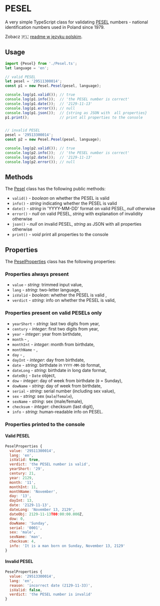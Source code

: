 # PESEL

A very simple TypeScript class for validating [PESEL](https://en.wikipedia.org/wiki/PESEL) numbers - national identification numbers used in Poland since 1979.

Zobacz 🇵🇱 [readme w języku polskim](README_pl.md).

## Usage

```typescript
import {Pesel} from './Pesel.ts';
let language = 'en';

// valid PESEL
let pesel = '29511300014';
const p1 = new Pesel.Pesel(pesel, language);

console.log(p1.valid()); // true
console.log(p1.info());  // 'the PESEL number is correct'
console.log(p1.date());  // '2129-11-13'
console.log(p1.error()); // null
console.log(p1.json());  // {string as JSON with  all properties}
p1.print();              // print all properties to the console


// invalid PESEL
pesel = '29513300014';
const p2 = new Pesel.Pesel(pesel, language);

console.log(p2.valid()); // true
console.log(p2.info());  // 'the PESEL number is correct'
console.log(p2.date());  // '2129-11-13'
console.log(p2.error()); // null
```

## Methods

The [Pesel](Pesel.ts) class has the following public methods:

- `valid()` - _boolean_ on whether the PESEL is valid 
- `info()` - _string_ indicating whether the PESEL is valid 
- `date()` - _string_ in 'YYYY-MM-DD' format on valid PESEL, _null_ otherwise
- `error()` - _null_ on valid PESEL, _string_ with explanation of invalidity otherwise
- `json()` - _null_ on invalid PESEL, _string_ as JSON with all properties otherwise
- `print()` - _void_ print all properties to the console

## Properties

The [PeselProperties](Pesel.ts) class has the following properties:

### Properties always present

- `value` - _string_: trimmed input value,
- `lang` - _string_: two-letter language,
- `isValid` - _boolean_: whether the PESEL is valid ,
- `verdict` - _string_: info on whether the PESEL is valid,

### Properties present on valid PESELs only

- `yearShort` - _string_: last two digits from year,
- `century` - _integer_: first two digits from year,
- `year` - _integer_: year from birthdate,
- `month` - ,
- `monthInt` - _integer_: month from birthdate,
- `monthName` - ,
- `day` - ,
- `dayInt` - _integer_: day from birthdate,
- `date` - _string_: birthdate in `YYYY-MM-DD` format,
- `dateLong` - _string_: birthdate in long date format,
- `dateObj` - `Date` object,
- `dow` - _integer_: day of week from birthdate (`0` = Sunday),
- `dowName` - _string_: day of week from birthdate,
- `serial` - _string_: serial number (including sex value),
- `sex` - _string_: sex (`male`/`female`),
- `sexName` - _string_: sex (male/female),
- `checksum` - _integer_: checksum (last digit),
- `info` - _string_: human-readable info on PESEL.

### Properties printed to the console

#### Valid PESEL

```javascript
PeselProperties {
  value: '29511300014',
  lang: 'en',
  isValid: true,
  verdict: 'the PESEL number is valid',
  yearShort: '29',
  century: 21,
  year: 2129,
  month: '11',
  monthInt: 11,
  monthName: 'November',
  day: '13',
  dayInt: 13,
  date: '2129-11-13',
  dateLong: 'November 13, 2129',
  dateObj: 2129-11-13T00:00:00.000Z,
  dow: 0,
  dowName: 'Sunday',
  serial: '0001',
  sex: 'male',
  sexName: 'man',
  checksum: 4,
  info: 'It is a man born on Sunday, November 13, 2129'
}
```

#### Invalid PESEL

```javascript
PeselProperties {
  value: '29513300014',
  lang: 'en',
  reason: 'incorrect date (2129-11-33)',
  isValid: false,
  verdict: 'the PESEL number is invalid'
}
```
